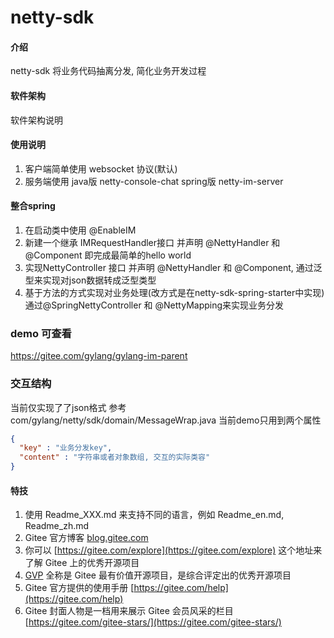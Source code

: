 # netty-sdk

#### 介绍
netty-sdk 将业务代码抽离分发, 简化业务开发过程

#### 软件架构
软件架构说明




#### 使用说明

1.  客户端简单使用 websocket 协议(默认)
2.  服务端使用 java版 netty-console-chat spring版 netty-im-server

#### 整合spring
1. 在启动类中使用 @EnableIM 
2. 新建一个继承 IMRequestHandler接口 并声明 @NettyHandler 和 @Component 即完成最简单的hello world
3. 实现NettyController 接口 并声明 @NettyHandler 和 @Component, 通过泛型来实现对json数据转成泛型类型
4. 基于方法的方式实现对业务处理(改方式是在netty-sdk-spring-starter中实现) 通过@SpringNettyController 和 @NettyMapping来实现业务分发

### demo 可查看
https://gitee.com/gylang/gylang-im-parent
### 交互结构
当前仅实现了了json格式 参考 com/gylang/netty/sdk/domain/MessageWrap.java
当前demo只用到两个属性
```json
{
  "key" : "业务分发key",
  "content" : "字符串或者对象数组, 交互的实际类容"
}
```
 

#### 特技

1.  使用 Readme\_XXX.md 来支持不同的语言，例如 Readme\_en.md, Readme\_zh.md
2.  Gitee 官方博客 [blog.gitee.com](https://blog.gitee.com)
3.  你可以 [https://gitee.com/explore](https://gitee.com/explore) 这个地址来了解 Gitee 上的优秀开源项目
4.  [GVP](https://gitee.com/gvp) 全称是 Gitee 最有价值开源项目，是综合评定出的优秀开源项目
5.  Gitee 官方提供的使用手册 [https://gitee.com/help](https://gitee.com/help)
6.  Gitee 封面人物是一档用来展示 Gitee 会员风采的栏目 [https://gitee.com/gitee-stars/](https://gitee.com/gitee-stars/)
